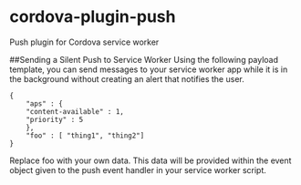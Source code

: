 # cordova-plugin-push
Push plugin for Cordova service worker

##Sending a Silent Push to Service Worker
Using the following payload template, you can send messages to your service worker app while it is in the background without creating an alert that notifies the user.
```
{
    "aps" : {
	"content-available" : 1,
	"priority" : 5
    },
    "foo" : [ "thing1", "thing2"]
}
```
Replace foo with your own data. This data will be provided within the event object given to the push event handler in your service worker script.

